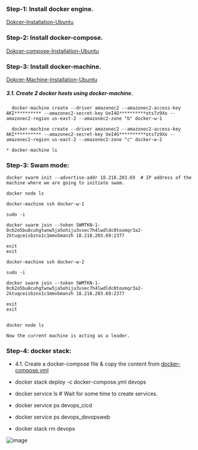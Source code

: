 ### Step-1: Install docker engine.

   [Dokcer-Installation-Ubuntu](https://github.com/DevOpsBasicSetup/Phase-2/blob/master/Docker/DockerEngine/2.1.Dokcer-Installation-Ubuntu.md)

### Step-2: Install docker-compose.

  [Dokcer-compose-Installation-Ubuntu](https://github.com/DevOpsBasicSetup/Phase-2/blob/master/Docker/DockerCompose/Installation-and-example-1.md)

### Step-3: Install docker-machine.

  [Dokcer-Machine-Installation-Ubuntu](https://github.com/DevOpsBasicSetup/Phase-2/blob/master/Docker/DokcerMachine/Installation-and-example.md)

##### 3.1. Create 2 docker hosts using docker-machine.
  
      docker-machine create --driver amazonec2 --amazonec2-access-key AKI********** --amazonec2-secret-key UeI4G**********ots7z9Xo --amazonec2-region us-east-2 --amazonec2-zone "b" docker-w-1

      docker-machine create --driver amazonec2 --amazonec2-access-key AKI********** --amazonec2-secret-key UeI4G**********ots7z9Xo --amazonec2-region us-east-2 --amazonec2-zone "c" docker-w-2

    * docker-machine ls

### Step-3: Swam mode:



    docker swarm init --advertise-addr 18.218.203.69  # IP address of the machine where we are going to initiate swam.

    docker node ls

    docker-machine ssh docker-w-1

    sudo -i

    docker swarm join --token SWMTKN-1-0c62o5bu8cuhgtwnw5ja5ohiju3vsec7h4lwdldc0toxmqr3a2-2ktuqceisbznx1c1mmvbmanzh 18.218.203.69:2377

    exit
    exit

    docker-machine ssh docker-w-2

    sudo -i

    docker swarm join --token SWMTKN-1-0c62o5bu8cuhgtwnw5ja5ohiju3vsec7h4lwdldc0toxmqr3a2-2ktuqceisbznx1c1mmvbmanzh 18.218.203.69:2377

    exit
    exit


    docker node ls
    
    Now the current machine is acting as a leader.
    

### Step-4: docker stack:

* 4.1. Create a docker-compose file & copy the content from [docker-compose.yml](https://github.com/DevOpsBasicSetup/Phase-2/blob/master/Docker/DockerStacks/docker-compose.yml)

* docker stack deploy -c docker-compose.yml devops

* docker service ls  # Wait for some time to create services.

* docker service ps devops_cicd

* docker service ps devops_devopsweb

* docker stack rm devops

![image](https://user-images.githubusercontent.com/24622526/44851535-2604a580-ac50-11e8-91fc-6918c3871d32.png)

